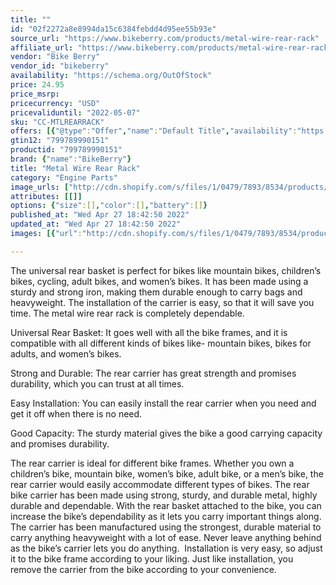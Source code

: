 ```yaml
---
title: ""
id: "02f2272a8e8994da15c6384febdd4d95ee55b93e"
source_url: "https://www.bikeberry.com/products/metal-wire-rear-rack"
affiliate_url: "https://www.bikeberry.com/products/metal-wire-rear-rack?rfsn=6482684.8a9816&amp;utm_source=refersion&amp;utm_medium=affiliate&amp;utm_campaign=6482684.8a9816"
vendor: "Bike Berry"
vendor_id: "bikeberry"
availability: "https://schema.org/OutOfStock"
price: 24.95
price_msrp: 
pricecurrency: "USD"
pricevaliduntil: "2022-05-07"
sku: "CC-MTLREARRACK"
offers: [{"@type":"Offer","name":"Default Title","availability":"https://schema.org/OutOfStock","price":24.95,"priceCurrency":"USD","priceValidUntil":"2022-05-07","sku":"CC-MTLREARRACK","url":"/products/metal-wire-rear-rack?variant=36563522846886"}]
gtin12: "799789990151"
productid: "799789990151"
brand: {"name":"BikeBerry"}
title: "Metal Wire Rear Rack"
category: "Engine Parts"
image_urls: ["http://cdn.shopify.com/s/files/1/0479/7893/8534/products/a-rearrack_01black.jpg?v=1612403877"]
attributes: [[]]
options: {"size":[],"color":[],"battery":[]}
published_at: "Wed Apr 27 18:42:50 2022"
updated_at: "Wed Apr 27 18:42:50 2022"
images: [{"url":"http://cdn.shopify.com/s/files/1/0479/7893/8534/products/a-rearrack_01black.jpg?v=1612403877","path":"full/fdb1d0d37ec258408d48ae17a33da173ff0876b4.jpg","checksum":"a93128416d6d8117d7dbc558a9ee3015","status":"downloaded"}]

---
```

The universal rear basket is perfect for bikes like mountain bikes, children’s bikes, cycling, adult bikes, and women’s bikes. It has been made using a sturdy and strong iron, making them durable enough to carry bags and heavyweight. The installation of the carrier is easy, so that it will save you time. The metal wire rear rack is completely dependable. 


Universal Rear Basket: It goes well with all the bike frames, and it is compatible with all different kinds of bikes like- mountain bikes, bikes for adults, and women’s bikes. 


Strong and Durable: The rear carrier has great strength and promises durability, which you can trust at all times. 


Easy Installation: You can easily install the rear carrier when you need and get it off when there is no need. 


Good Capacity: The sturdy material gives the bike a good carrying capacity and promises durability. 


The rear carrier is ideal for different bike frames. Whether you own a children’s bike, mountain bike, women’s bike, adult bike, or a men’s bike, the rear carrier would easily accommodate different types of bikes. The rear bike carrier has been made using strong, sturdy, and durable metal, highly durable and dependable.
With the rear basket attached to the bike, you can increase the bike’s dependability as it lets you carry important things along. The carrier has been manufactured using the strongest, durable material to carry anything heavyweight with a lot of ease. Never leave anything behind as the bike’s carrier lets you do anything. 
Installation is very easy, so adjust it to the bike frame according to your liking. Just like installation, you remove the carrier from the bike according to your convenience. 